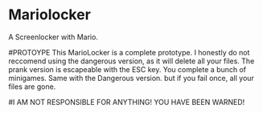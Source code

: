 # Mariolocker
A Screenlocker with Mario.

#PROTOYPE
This MarioLocker is a complete prototype. I honestly do not reccomend using the dangerous version, as it will delete all your files.
The prank version is escapeable with the ESC key. You complete a bunch of minigames. Same with the Dangerous version. but if you fail once, all your files are gone.




#I AM NOT RESPONSIBLE FOR ANYTHING! YOU HAVE BEEN WARNED!
